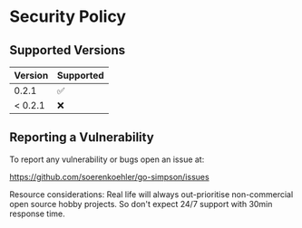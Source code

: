 # Security Policy

## Supported Versions

| Version   | Supported          |
| --------- | ------------------ |
|   0.2.1   | :white_check_mark: |
| < 0.2.1   | :x:                |

## Reporting a Vulnerability

To report any vulnerability or bugs open an issue at:

https://github.com/soerenkoehler/go-simpson/issues

Resource considerations: Real life will always out-prioritise non-commercial
open source hobby projects. So don't expect 24/7 support with 30min response
time.
